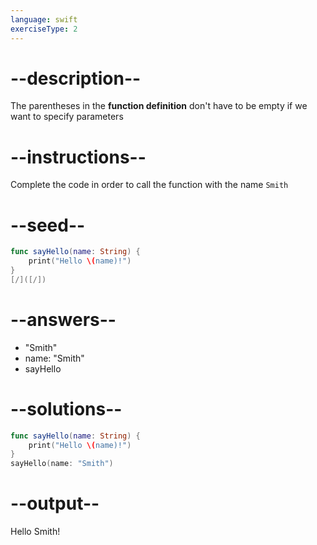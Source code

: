 ```yaml
---
language: swift
exerciseType: 2
---
```


# --description--

The parentheses in the __function definition__ don't have to be empty if we want to specify parameters

# --instructions--

Complete the code in order to call the function with the name `Smith`

# --seed--

```swift
func sayHello(name: String) {
    print("Hello \(name)!")
}
[/]([/])
```

# --answers--

- "Smith"
- name: "Smith"
- sayHello

# --solutions--

```swift
func sayHello(name: String) {
    print("Hello \(name)!")
}
sayHello(name: "Smith")
```

# --output--

Hello Smith!
